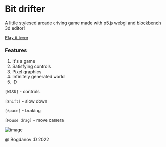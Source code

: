 # Bit drifter
A little stylesed arcade driving game made with [p5.js](https://p5js.org) webgl and [blockbench](https://www.blockbench.net) 3d editor!

[Play it here](https://bogdan-ov.github.io/bit-drifter/)

### Features
1. It's a game
2. Satisfying controls
3. Pixel graphics
4. Infinitely generated world
5. :D 

`[WASD]` - controls

`[Shift]` - slow down

`[Space]` - braking

`[Mouse drag]` - move camera

![image](https://user-images.githubusercontent.com/60233692/171619523-26b42013-821b-4c4d-8aa5-3a491379d2dd.png)

@ Bogdanov :D 2022
